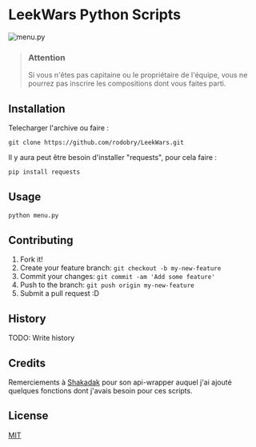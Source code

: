# LeekWars Python Scripts

![menu.py](https://i.imgur.com/DNIuAU5.png)

> ### Attention
> Si vous n'êtes pas capitaine ou le propriétaire de l'équipe, vous ne pourrez pas inscrire les compositions dont vous faites parti.



## Installation

Telecharger l'archive ou faire :

```
git clone https://github.com/rodobry/LeekWars.git
```

Il y aura peut être besoin d'installer "requests", pour cela faire :

```python
pip install requests
```

## Usage

```python
python menu.py
```

## Contributing


1. Fork it!
2. Create your feature branch: `git checkout -b my-new-feature`
3. Commit your changes: `git commit -am 'Add some feature'`
4. Push to the branch: `git push origin my-new-feature`
5. Submit a pull request :D

## History

TODO: Write history

## Credits

Remerciements à [Shakadak](https://github.com/Shakadak) pour son api-wrapper auquel j'ai ajouté quelques fonctions dont j'avais besoin pour ces scripts.

## License

[MIT](https://github.com/rodobry/LeekWars/blob/master/LICENSE)



